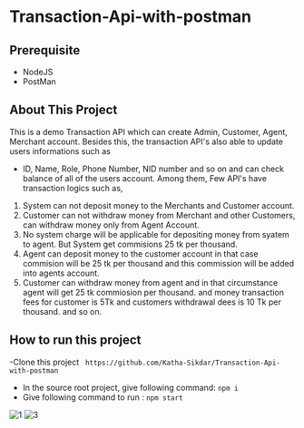 # Transaction-Api-with-postman

## Prerequisite
- NodeJS
- PostMan

## About This Project

This is a demo Transaction API which can create Admin, Customer, Agent, Merchant account. Besides this, the transaction API's also able to update users informations such as 
- ID, Name, Role, Phone Number, NID number and so on and can check balance of all of the users account.
Among them, Few API's have transaction logics such as,
1. System can not deposit money to the Merchants and Customer account.
2. Customer can not withdraw money from Merchant and other Customers, can withdraw money only from Agent Account.
3. No system charge will be applicable for depositing money from syatem to agent. But System get commisions 25 tk per thousand.
4. Agent can deposit money to the customer account in that case commision will be 25 tk per thousand and this commission will be added into agents account.
5. Customer can withdraw money from agent and in that circumstance agent will get 25 tk commiosion per thousand. and money transaction fees for customer is 5Tk and customers withdrawal dees is 10 Tk per thousand. and so on.


## How to run this project
-Clone this project
``` https://github.com/Katha-Sikdar/Transaction-Api-with-postman```
- In the source root project, give following command:
  ``` npm i ```
- Give following command to run :
   ```npm start ```

![1](https://github.com/Katha-Sikdar/Transaction-Api-with-postman/assets/82141562/d5536c85-bdbb-48b3-ab33-00945353d0ec)
![3](https://github.com/Katha-Sikdar/Transaction-Api-with-postman/assets/82141562/4ee8b1ad-721c-4262-8f87-13982482fb41)


